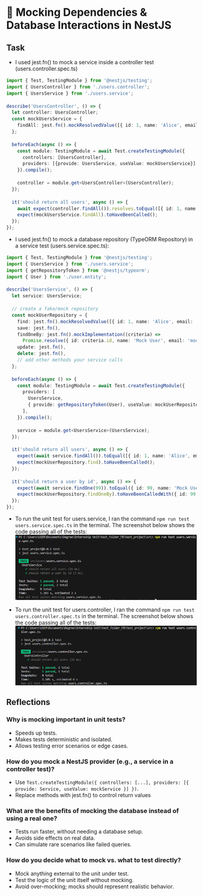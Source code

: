 # 📌 Mocking Dependencies & Database Interactions in NestJS

## Task
- I used jest.fn() to mock a service inside a controller test (users.controller.spec.ts)
  
```ts
import { Test, TestingModule } from '@nestjs/testing';
import { UsersController } from './users.controller';
import { UsersService } from './users.service';

describe('UsersController', () => {
  let controller: UsersController;
  const mockUsersService = {
    findAll: jest.fn().mockResolvedValue([{ id: 1, name: 'Alice', email: 'alice@gmail.com' }])
  };

  beforeEach(async () => {
    const module: TestingModule = await Test.createTestingModule({
      controllers: [UsersController],
      providers: [{provide: UsersService, useValue: mockUsersService}]
    }).compile();

    controller = module.get<UsersController>(UsersController);
  });

  it('should return all users', async () => {
    await expect(controller.findAll()).resolves.toEqual([{ id: 1, name: 'Alice',  email: 'alice@gmail.com' }]);
    expect(mockUsersService.findAll).toHaveBeenCalled();
  });
});

```

- I used jest.fn() to mock a database repository (TypeORM Repository) in a service test (users.service.spec.ts):

```ts
import { Test, TestingModule } from '@nestjs/testing';
import { UsersService } from './users.service';
import { getRepositoryToken } from '@nestjs/typeorm';
import { User } from './user.entity';

describe('UsersService', () => {
  let service: UsersService;

  // create a fake/mock repository
  const mockUserRepository = {
    find: jest.fn().mockResolvedValue([{ id: 1, name: 'Alice', email: 'alice@gmail.com' }]),
    save: jest.fn(),
    findOneBy: jest.fn().mockImplementation((criteria) =>
      Promise.resolve({ id: criteria.id, name: 'Mock User', email: 'mock@gmail.com' })),
    update: jest.fn(),
    delete: jest.fn(),
    // add other methods your service calls
  };

  beforeEach(async () => {
    const module: TestingModule = await Test.createTestingModule({
      providers: [
        UsersService,
        { provide: getRepositoryToken(User), useValue: mockUserRepository }, // 👈 provide the mock
      ],
    }).compile();

    service = module.get<UsersService>(UsersService);
  });

  it('should return all users', async () => {
    expect(await service.findAll()).toEqual([{ id: 1, name: 'Alice', email: 'alice@gmail.com' }]);
    expect(mockUserRepository.find).toHaveBeenCalled();
  });

  it('should return a user by id', async () => {
    expect(await service.findOne(99)).toEqual({ id: 99, name: 'Mock User', email: 'mock@gmail.com' });
    expect(mockUserRepository.findOneBy).toHaveBeenCalledWith({ id: 99 });
  });
});
```

- To run the unit test for users.service, I ran the command `npm run test users.service.spec.ts` in the terminal. The screenshot below shows the code passing all of the tests:
![Screenshot of successful test](images/mock_db_service_test.png)

- To run the unit test for users.controller, I ran the command `npm run test users.controller.spec.ts` in the terminal. The screenshot below shows the code passing all of the tests:
![Screenshot of successful test](images/mock_service_controller_test.png)

## Reflections

### Why is mocking important in unit tests?

- Speeds up tests.
- Makes tests deterministic and isolated.
- Allows testing error scenarios or edge cases.

### How do you mock a NestJS provider (e.g., a service in a controller test)?

- Use `Test.createTestingModule({ controllers: [...], providers: [{ provide: Service, useValue: mockService }] })`.
- Replace methods with jest.fn() to control return values

### What are the benefits of mocking the database instead of using a real one?

- Tests run faster, without needing a database setup.
- Avoids side effects on real data.
- Can simulate rare scenarios like failed queries.

### How do you decide what to mock vs. what to test directly?

- Mock anything external to the unit under test.
- Test the logic of the unit itself without mocking.
- Avoid over-mocking; mocks should represent realistic behavior.
